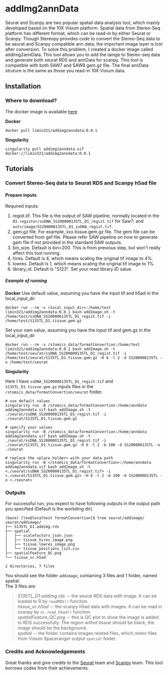 # addImg2annData
Seurat and Scanpy are two popular spatail data analysis tool, which mainly developed based on the 10X Visium platform. Spatial data from Stereo-Seq platform has different format, which can be read-in by either Seurat or Scanpy. Though Stereopy provides code to convert the Stereo-Seq data to be seurat and Scanpy compatible ann data, the important image layer is lost after conversion. To solve this problem, I created a docker image called addImg2annData. This tool allows you to add the iamge to Stereo-seq data and generate both seurat RDS and annData for scanpy. This tool is compatible with both SAW7 and SAW8 gem.gz file. The final annData struture is the same as those you read-in 10X Visium data.

## Installation
### Where to download? 
The docker image is available [here](https://hub.docker.com/r/limin321/addimg2anndata)

**Docker**
```
docker pull limin321/addimg2anndata:0.0.1
```

**Singularity**
```
singularity pull addimg2anndata.sif docker://limin321/addimg2anndata:0.0.1
```

## Tutorials
### Convert Stereo-Seq data to Seurat RDS and Scanpy h5ad file
#### Prepare inputs
Required inputs:
1) regist.tif. This file is the output of SAW pipeline, normally located in the `03.register/ssDNA_SS200000135TL_D1_regist.tif` for Saw7; and `outs/image/SS200000135TL_D1_ssDNA_regist.tif`.
2) gem.gz file. For example, xxx.tissue.gem.gz file. The gem file can be converted from gef file. Please refer SAW pipeline on how to generate gem file if not provided in the standard SAW outputs.
3) bin_size. Default is bin=200. This is from previous step, but won't really affect this tool running.
4) hires. Default is 4, which means scaling the original tif image to 4%.
5) lowres. Default is 1, which means scaling the original tif image to 1%.
6) library_id. Default is "S123". Set your read library ID value.

##### Example of running
**Docker**
Use default value, assuming you have the input tif and h5ad in the local_input_dir
```
docker run --rm -v <local_input_dir>:/home/test limin321/addimg2anndata:0.0.1 bash addImage.sh -t /home/test/ssDNA_SS200000135TL_D1_regist.tif -i /home/test/S135TL_D1.tissue.gem.gz
```
Set your own value, assuming you have the input tif and gem.gz in the local_input_dir
```
docker run --rm -v /stomics_data/formatConvertion:/home/test limin321/addimg2anndata:0.0.1 bash addImage.sh -t /home/test/seurat/ssDNA_SS200000135TL_D1_regist.tif -i /home/test/seurat/S135TL_D1.tissue.gem.gz -H 6 -l 2 -d SS200000135TL -o /home/test/seurat
```
**Singularity**

Here I have `ssDNA_SS200000135TL_D1_regist.tif` and `S135TL_D1.tissue.gem.gz` inputs files in the `/stomics_data/formatConvertion/seurat` folder.
```
# use default values
singularity run -B /stomics_data/formatConvertion:/home/anndata addimg2anndata.sif bash addImage.sh -t ./seurat/ssDNA_SS200000135TL_D1_regist.tif -i ./seurat/S135TL_D1.tissue.gem.gz

# specify your values
singularity run -B /stomics_data/formatConvertion:/home/anndata addimg2anndata.sif bash addImage.sh -t ./seurat/ssDNA_SS200000135TL_D1_regist.tif -i ./seurat/S135TL_D1.tissue.gem.gz -H 6 -l 2 -b 100 -d SS200000135TL -o ./seurat

# replace the <place_holder> with your data path
singularity run -B </stomics_data/formatConvertion>:/home/anndata addimg2anndata.sif bash addImage.sh -t <./seurat/ssDNA_SS200000135TL_D1_regist.tif> -i <./seurat/S135TL_D1.tissue.gem.gz> -H 6 -l 2 -b 100 -d SS200000135TL -o <./seurat>

```


### Outputs
For successful run, you expect to have following outputs in the output path you specified (Default is the workding dir).
```
(base) [len@localhost formatConvertion]$ tree seurat/addimage/
seurat/addimage/
├── S135TL_D1.addimg.rds
├── spatial
│   ├── scalefactors_json.json
│   ├── tissue_hires_image.png
│   ├── tissue_lowres_image.png
│   └── tissue_positions_list.csv
├── spatialFeature_QC.png
└── tissue_sc.h5ad

2 directories, 7 files

```
You should see the folder `addimage`, containing 3 files and 1 folder, named spatial. <br />
The 3 files are: <br />
> *S135TL_D1.addimg.rds* -- the seurat RDS data with image. It can be loaded to R by `readRDS()` function. <br />
> *tissue_sc.h5ad* -- the scanpy h5ad data with images. It can be read in scanpy by `sc.read_h5ad()` function. <br />
> *spatialFeature_QC.png* -- this is QC plot to show the image is added to RDS successfully. The region withot tissue should be black, the image should be the background. <br />
> *spatial* -- the folder contains images related files, which mimic files from Visium Spaceranger output `spatial` folder. <br />



### Credits and Acknowledgements
Great thanks and give credits to the [Seurat](https://github.com/satijalab/seurat) team and [Scanpy](https://github.com/scverse/scanpy) team. This tool borrows codes from their achievements. 


